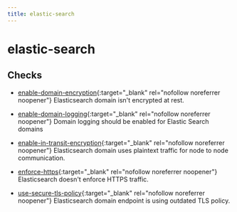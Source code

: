 ```yaml
---
title: elastic-search
---
```


# elastic-search

## Checks


- [enable-domain-encryption](enable-domain-encryption){:target="_blank" rel="nofollow noreferrer noopener"} Elasticsearch domain isn't encrypted at rest.

- [enable-domain-logging](enable-domain-logging){:target="_blank" rel="nofollow noreferrer noopener"} Domain logging should be enabled for Elastic Search domains

- [enable-in-transit-encryption](enable-in-transit-encryption){:target="_blank" rel="nofollow noreferrer noopener"} Elasticsearch domain uses plaintext traffic for node to node communication.

- [enforce-https](enforce-https){:target="_blank" rel="nofollow noreferrer noopener"} Elasticsearch doesn't enforce HTTPS traffic.

- [use-secure-tls-policy](use-secure-tls-policy){:target="_blank" rel="nofollow noreferrer noopener"} Elasticsearch domain endpoint is using outdated TLS policy.



